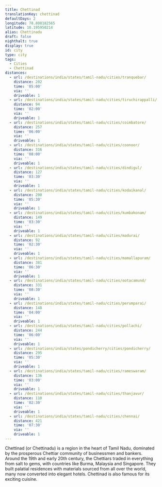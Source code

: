 ```yaml
---
title: Chettinad
translationKey: chettinad
defaultDays: 2
longitude: 78.808182565
latitude: 10.195950214
alias: Chettinadu
draft: false
nighthalt: true
display: true
id: city
type: city
tags:
  - Cities
  - Chettinad
distances:
  - url: /destinations/india/states/tamil-nadu/cities/tranquebar/
    distance: 202
    time: '05:00'
    via: ''
    driveable: 1
  - url: /destinations/india/states/tamil-nadu/cities/tiruchirappalli/
    distance: 94
    time: '02:00'
    via: ''
    driveable: 1
  - url: /destinations/india/states/tamil-nadu/cities/coimbatore/
    distance: 257
    time: '06:00'
    via: ''
    driveable: 1
  - url: /destinations/india/states/tamil-nadu/cities/coonoor/
    distance: 316
    time: '08:00'
    via: ''
    driveable: 1
  - url: /destinations/india/states/tamil-nadu/cities/dindigul/
    distance: 127
    time: '03:30'
    via: ''
    driveable: 1
  - url: /destinations/india/states/tamil-nadu/cities/kodaikanal/
    distance: 200
    time: '05:30'
    via: ''
    driveable: 1
  - url: /destinations/india/states/tamil-nadu/cities/kumbakonam/
    distance: 149
    time: '03:30'
    via: ''
    driveable: 1
  - url: /destinations/india/states/tamil-nadu/cities/madurai/
    distance: 92
    time: '02:30'
    via: ''
    driveable: 1
  - url: /destinations/india/states/tamil-nadu/cities/mamallapuram/
    distance: 381
    time: '06:30'
    via: ''
    driveable: 1
  - url: /destinations/india/states/tamil-nadu/cities/ootacamund/
    distance: 331
    time: '08:30'
    via: ''
    driveable: 1
  - url: /destinations/india/states/tamil-nadu/cities/perumparai/
    distance: 148
    time: '04:00'
    via: ''
    driveable: 1
  - url: /destinations/india/states/tamil-nadu/cities/pollachi/
    distance: 244
    time: '06:00'
    via: ''
    driveable: 1
  - url: /destinations/india/states/pondicherry/cities/pondicherry/
    distance: 295
    time: '05:30'
    via: ''
    driveable: 1
  - url: /destinations/india/states/tamil-nadu/cities/rameswaram/
    distance: 136
    time: '03:00'
    via: ''
    driveable: 1
  - url: /destinations/india/states/tamil-nadu/cities/thanjavur/
    distance: 110
    time: '02:30'
    via: ''
    driveable: 1
  - url: /destinations/india/states/tamil-nadu/cities/chennai/
    distance: 421
    time: '07:30'
    via: ''
    driveable: 1
---
```

















































































































Chettinad (or Chettinadu) is a region in the heart of Tamil Nadu, dominated by the prosperous Chettiar community of businessmen and bankers. Around the 19th and early 20th century, the Chettiars traded in everything from salt to gems, with countries like Burma, Malaysia and Singapore. They built palatial residences with materials sourced from all over the world, many now converted into elegant hotels. Chettinad is also famous for its exciting cuisine.    